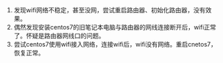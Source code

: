 1. 发现wifi网络不稳定，甚至没网，尝试重启路由器、初始化路由器，没有效果。  
2. 偶然发现安装centos7的旧笔记本电脑与路由器的网线连接断开后，wifi正常了。怀疑是路由器网线口的问题。
3. 尝试centos7使用wifi接入网络，连接wifi后，wifi没有网络。重启cnetos7，恢复正常。